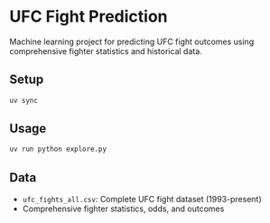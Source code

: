 # UFC Fight Prediction

Machine learning project for predicting UFC fight outcomes using comprehensive fighter statistics and historical data.

## Setup

```bash
uv sync
```

## Usage

```bash
uv run python explore.py
```

## Data

- `ufc_fights_all.csv`: Complete UFC fight dataset (1993-present)
- Comprehensive fighter statistics, odds, and outcomes